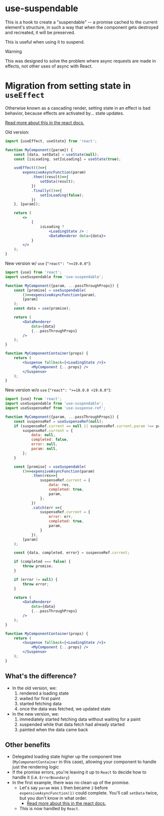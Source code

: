 # use-suspendable

This is a hook to create a "suspendable" -- a promise cached to the current element's structure, in such a way that when the component gets destroyed and recreated, it will be preserved.

This is useful when using it to suspend.

> [!WARNING]  
> This was designed to solve the problem where async requests are made in effects, not other uses of async with React.


# Migration from setting state in `useEffect`

Otherwise known as a cascading render, setting state in an effect is bad behavior, because effects are activated by... state updates.

[Read more about this in the react docs.](https://react.dev/learn/you-might-not-need-an-effect)


Old version:
```jsx
import {useEffect, useState} from 'react';

function MyComponent({param}) {
    const [data, setData] = useState(null);
    const [isLoading, setIsLoading] = useState(true);

    useEffect(()=>{
        expensiveAsyncFunction(param)
            .then((result)=>{
                setData(result);
            })
            .finally(()=>{
                setIsLoading(false);
            })
    }, [param]);

    return (
        <>
            {
                isLoading ? 
                    <LoadingState /> :
                    <DataRenderer data={data}>
            }
        </>
    );
}
```

New version w/ `use` (`"react": ">=19.0.0"`):
```jsx
import {use} from 'react';
import useSuspendable from 'use-suspendable';

function MyComponent({param, ...passThroughProps}) {
    const [promise] = useSuspendable(
        ()=>expensiveAsyncFunction(param),
        [param]
    );
    const data = use(promise);

    return (
        <DataRenderer
            data={data}
            {...passThroughProps}
        />
    );
}

function MyComponentContainer(props) {
    return (
        <Suspense fallback={<LoadingState />}>
            <MyComponent {...props} />
        </Suspense>
    );
}
```

New version w/o `use` (`"react": ">=18.0.0 <19.0.0"`):
```jsx
import {use} from 'react';
import useSuspendable from 'use-suspendable';
import useSuspenseRef from 'use-suspense-ref';

function MyComponent({param, ...passThroughProps}) {
    const suspenseRef = useSuspenseRef(null);
    if (suspenseRef.current == null || suspenseRef.current.param !== param) {
        suspenseRef.current = {
            data: null,
            completed: false,
            error: null,
            param: null,
        };
    }

    const [promise] = useSuspendable(
        ()=>expensiveAsyncFunction(param)
            .then(res=>{
                suspenseRef.current = {
                    data: res,
                    completed: true,
                    param,
                };
            })
            .catch(err =>{
                suspenseRef.current = {
                    error: err,
                    completed: true,
                    param,
                }
            }),
        [param]
    );

    const {data, completed, error} = suspenseRef.current;

    if (completed === false) {
        throw promise;
    }

    if (error != null) {
        throw error;
    }

    return (
        <DataRenderer
            data={data}
            {...passThroughProps}
        />
    );
}

function MyComponentContainer(props) {
    return (
        <Suspense fallback={<LoadingState />}>
            <MyComponent {...props} />
        </Suspense>
    );
}
```


## What's the difference?
- In the old version, we:
  1. rendered a loading state
  2. waited for first paint
  3. started fetching data
  4. once the data was fetched, we updated state
- In the new version, we:
  1. immediately started fetching data without waiting for a paint
  2. suspended while that data fetch had already started
  3. painted when the data came back

## Other benefits
- Delegated loading state higher up the component tree (`MyComponentContainer` in this case), allowing your component to handle just the rendering logic
- If the promise errors, you're leaving it up to `React` to decide how to handle it (i.e. `ErrorBoundary`)
- In the first example, there was no clean up of the promise.
  - Let's say `param` was `1` then became `2` before `expensiveAsyncFunction(1)` could complete. You'll call `setData` twice, but you don't know in what order.
    - [Read more about this in the react docs.](https://react.dev/reference/react/useEffect#:~:text=Note%20the%20ignore%20variable%20which%20is%20initialized%20to%20false%2C%20and%20is%20set%20to%20true%20during%20cleanup.%20This%20ensures%20your%20code%20doesn%E2%80%99t%20suffer%20from%20%E2%80%9Crace%20conditions%E2%80%9D%3A%20network%20responses%20may%20arrive%20in%20a%20different%20order%20than%20you%20sent%20them.)
  - This is now handled by `React`.
